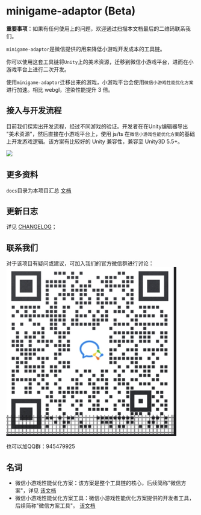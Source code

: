 
# minigame-adaptor (Beta)

**重要事项**：如果有任何使用上的问题，欢迎通过扫描本文档最后的二维码联系我们。

`minigame-adaptor`是微信提供的用来降低小游戏开发成本的工具链。

你可以使用这套工具链将`Unity`上的美术资源，迁移到微信小游戏平台，进而在小游戏平台上进行二次开发。

使用`minigame-adaptor`迁移出来的游戏，小游戏平台会使用`微信小游戏性能优化方案`进行加速。相比 webgl，渲染性能提升 3 倍。


## 接入与开发流程

目前我们探索出开发流程，经过不同游戏的验证。开发者在在Unity编辑器导出 "美术资源"，然后直接在小游戏平台上，使用 js/ts 在`微信小游戏性能优化方案`的基础上开发游戏逻辑。该方案有比较好的 Unity 兼容性，兼容至 Unity3D 5.5+。

![](./docs/basic/image/overview.jpg)


## 更多资料

`docs`目录为本项目汇总 [文档](./docs/README.md)

## 更新日志
详见 [CHANGELOG](./CHANGELOG.md)；

## 联系我们

对于该项目有疑问或建议，可加入我们的官方微信群进行讨论：
![扫码联系](./docs/image/wxqrcode.png)

也可以加QQ群：945479925

## 名词
- 微信小游戏性能优化方案：该方案是整个工具链的核心，后续简称"微信方案"，详见 [该文档](https://developers.weixin.qq.com/minigame/dev/game-engine/)
- 微信小游戏性能优化方案工具：微信小游戏性能优化方案提供的开发者工具，后续简称"微信方案工具"。 [该文档](https://developers.weixin.qq.com/minigame/dev/game-engine/)
